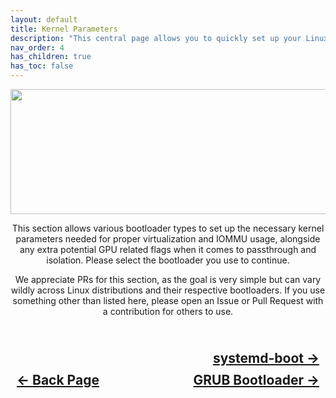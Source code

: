 ```yaml
---
layout: default
title: Kernel Parameters
description: "This central page allows you to quickly set up your Linux kernel parameters to appropriately use as a Hypervisor."
nav_order: 4
has_children: true
has_toc: false
---
```


<style>
  .navigation-container {
    display: flex;
    justify-content: space-between;
    align-items: center;
    width: 100%;
  }

  .nav-button {
    margin: 10px;
  }

  .systemd-next-button-container {
    text-align: right;
  }

  .systemd-next-button {
    margin: 10px;
  }
</style>

<p align="center">
  <img width="650" height="200" src="../../../assets/Headers/HeaderKernelParameters.png">
</p>

<p align="center">This section allows various bootloader types to set up the necessary kernel parameters needed for proper virtualization and IOMMU usage, alongside any extra potential GPU related flags when it comes to passthrough and isolation. Please select the bootloader you use to continue.</p>

<p align="center">We appreciate PRs for this section, as the goal is very simple but can vary wildly across Linux distributions and their respective bootloaders. If you use something other than listed here, please open an Issue or Pull Request with a contribution for others to use.</p>

<h2 align="center">
  <br>
  <div class="systemd-next-button-container">
    <a class="systemd-next-button" href="../02-SysDBoot">systemd-boot &rarr;</a>
  </div>
  <div class="navigation-container">
    <a class="nav-button" href="../../02-BIOS-Settings">&larr; Back Page</a>
    <a class="nav-button" href="../01-GRUB/">GRUB Bootloader &rarr;</a>
  </div>
<br>
